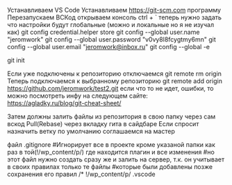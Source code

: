 Устанавливаем VS Code
Устанавливаем https://git-scm.com программу
Перезапускаем ВСКод
открываем консоль ctrl + `
теперь нужно задать что настройки будут глобальные (можно и локальные но я не изучал как)
git config credential.helper store
git config --global user.name "jeromwork"
git config --global user.password "v0vy8l8fcygtmy6mn"
git config --global user.email "jeromwork@inbox.ru"
git config --global -e


git init

Если уже подключены к репозиторию отключаемся
git remote rm origin
Теперь подключаемся к выбранному репозиторию
git remote add origin https://github.com/jeromwork/test2.git
если что то не идет, ошибки, то можно посмотреть инфу на следующем сайте:
https://agladky.ru/blog/git-cheat-sheet/

Затем должны залить файлы из репозитория в свою папку
через сам вскод Pull(Rebase) через вкладку гита в сайдбаре
Если спросит назначить ветку по умолчанию соглашаемся на мастер




файл 
.gitignore
#Игнорирует все в проекте кроме указаной папки как раз в той(!/wp_content/p/) где находится плагин и все изменения 
#но этот файл нужно создать сразу же и залить на сервер, т.к. он учитывает в своих правилах только те файлы
#которые были добавлены позже сохранения его правил
/*
!/wp_content/p/
.vscode
